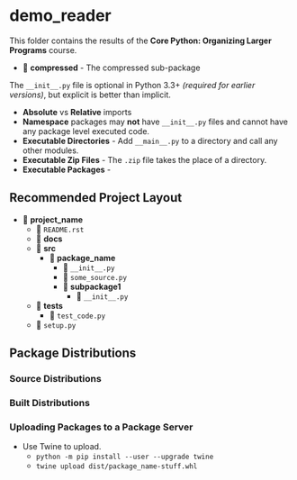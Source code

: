 # demo_reader

This folder contains the results of the **Core Python: Organizing Larger Programs** course.

* :file_folder: **compressed** - The compressed sub-package

The `__init__.py` file is optional in Python 3.3+ *(required for earlier versions)*, but explicit is better than implicit.

* **Absolute** vs **Relative** imports
* **Namespace** packages may **not** have `__init__.py` files and cannot have any package level executed code.
* **Executable Directories** - Add `__main__.py` to a directory and call any other modules.
* **Executable Zip Files** - The `.zip` file takes the place of a directory.
* **Executable Packages** - 

## Recommended Project Layout

* :file_folder: **project_name**
  * :page_facing_up: `README.rst`
  * :file_folder: **docs**
  * :file_folder: **src**
    * :file_folder: **package_name**
      * :page_facing_up: `__init__.py`
      * :page_facing_up: `some_source.py`
      * :file_folder: **subpackage1**
        * :page_facing_up: `__init__.py`
  * :file_folder: **tests**
    * :page_facing_up: `test_code.py`
  * :page_facing_up: `setup.py`

## Package Distributions

### Source Distributions

### Built Distributions

### Uploading Packages to a Package Server

* Use Twine to upload.
  * `python -m pip install --user --upgrade twine`
  * `twine upload dist/package_name-stuff.whl`
